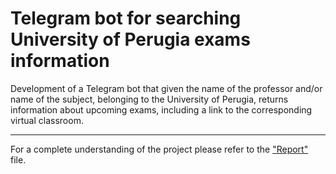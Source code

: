 # Telegram bot for searching University of Perugia exams information

Development of a Telegram bot that given the name of the professor and/or name of the subject, belonging to the University of Perugia, returns information about upcoming exams, including a link to the corresponding virtual classroom.

-----

For a complete understanding of the project please refer to the ["Report"](https://github.com/brunolazo/Telegram-Bot-University-Exams/blob/main/Report.pdf) file.

